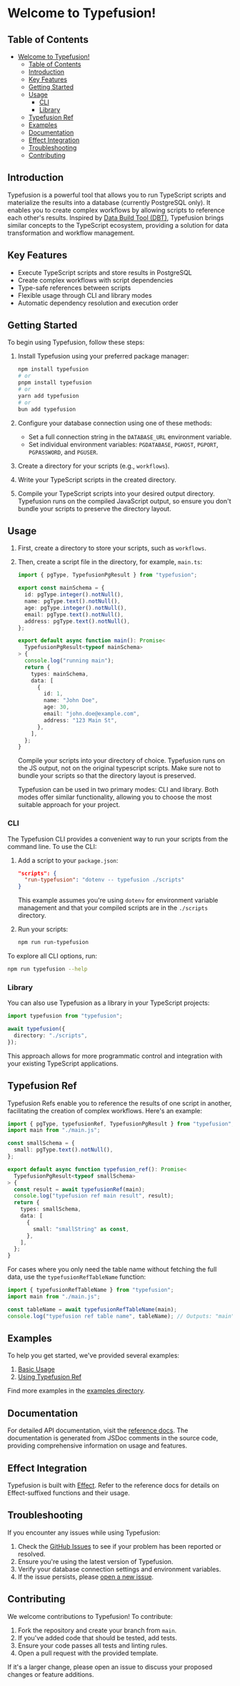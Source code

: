 # Welcome to Typefusion!

<!-- TODO codecov badge -->

## Table of Contents

- [Welcome to Typefusion!](#welcome-to-typefusion)
  - [Table of Contents](#table-of-contents)
  - [Introduction](#introduction)
  - [Key Features](#key-features)
  - [Getting Started](#getting-started)
  - [Usage](#usage)
    - [CLI](#cli)
    - [Library](#library)
  - [Typefusion Ref](#typefusion-ref)
  - [Examples](#examples)
  - [Documentation](#documentation)
  - [Effect Integration](#effect-integration)
  - [Troubleshooting](#troubleshooting)
  - [Contributing](#contributing)

## Introduction

Typefusion is a powerful tool that allows you to run TypeScript scripts and materialize the results into a database (currently PostgreSQL only). It enables you to create complex workflows by allowing scripts to reference each other's results. Inspired by [Data Build Tool (DBT)](https://www.getdbt.com/), Typefusion brings similar concepts to the TypeScript ecosystem, providing a solution for data transformation and workflow management.

## Key Features

- Execute TypeScript scripts and store results in PostgreSQL
- Create complex workflows with script dependencies
- Type-safe references between scripts
- Flexible usage through CLI and library modes
- Automatic dependency resolution and execution order

## Getting Started

To begin using Typefusion, follow these steps:

1. Install Typefusion using your preferred package manager:

   ```sh
   npm install typefusion
   # or
   pnpm install typefusion
   # or
   yarn add typefusion
   # or
   bun add typefusion
   ```

2. Configure your database connection using one of these methods:

   - Set a full connection string in the `DATABASE_URL` environment variable.
   - Set individual environment variables: `PGDATABASE`, `PGHOST`, `PGPORT`, `PGPASSWORD`, and `PGUSER`.

3. Create a directory for your scripts (e.g., `workflows`).

4. Write your TypeScript scripts in the created directory.

5. Compile your TypeScript scripts into your desired output directory. Typefusion runs on the compiled JavaScript output, so ensure you don't bundle your scripts to preserve the directory layout.

## Usage

1. First, create a directory to store your scripts, such as `workflows`.

2. Then, create a script file in the directory, for example, `main.ts`:

   ```ts
   import { pgType, TypefusionPgResult } from "typefusion";

   export const mainSchema = {
     id: pgType.integer().notNull(),
     name: pgType.text().notNull(),
     age: pgType.integer().notNull(),
     email: pgType.text().notNull(),
     address: pgType.text().notNull(),
   };

   export default async function main(): Promise<
     TypefusionPgResult<typeof mainSchema>
   > {
     console.log("running main");
     return {
       types: mainSchema,
       data: [
         {
           id: 1,
           name: "John Doe",
           age: 30,
           email: "john.doe@example.com",
           address: "123 Main St",
         },
       ],
     };
   }
   ```

   Compile your scripts into your directory of choice. Typefusion runs on the JS output, not on the original typescript scripts. Make sure not to bundle your scripts so that the directory layout is preserved.

   Typefusion can be used in two primary modes: CLI and library. Both modes offer similar functionality, allowing you to choose the most suitable approach for your project.

### CLI

The Typefusion CLI provides a convenient way to run your scripts from the command line. To use the CLI:

1. Add a script to your `package.json`:

   ```json
   "scripts": {
     "run-typefusion": "dotenv -- typefusion ./scripts"
   }
   ```

   This example assumes you're using `dotenv` for environment variable management and that your compiled scripts are in the `./scripts` directory.

2. Run your scripts:

   ```sh
   npm run run-typefusion
   ```

To explore all CLI options, run:

```sh
npm run typefusion --help
```

### Library

You can also use Typefusion as a library in your TypeScript projects:

```ts
import typefusion from "typefusion";

await typefusion({
  directory: "./scripts",
});
```

This approach allows for more programmatic control and integration with your existing TypeScript applications.

## Typefusion Ref

Typefusion Refs enable you to reference the results of one script in another, facilitating the creation of complex workflows. Here's an example:

```ts
import { pgType, typefusionRef, TypefusionPgResult } from "typefusion";
import main from "./main.js";

const smallSchema = {
  small: pgType.text().notNull(),
};

export default async function typefusion_ref(): Promise<
  TypefusionPgResult<typeof smallSchema>
> {
  const result = await typefusionRef(main);
  console.log("typefusion ref main result", result);
  return {
    types: smallSchema,
    data: [
      {
        small: "smallString" as const,
      },
    ],
  };
}
```

For cases where you only need the table name without fetching the full data, use the `typefusionRefTableName` function:

```ts
import { typefusionRefTableName } from "typefusion";
import main from "./main.js";

const tableName = await typefusionRefTableName(main);
console.log("typefusion ref table name", tableName); // Outputs: "main"
```

## Examples

To help you get started, we've provided several examples:

1. [Basic Usage](packages/typefusion/example/main.ts)
2. [Using Typefusion Ref](packages/typefusion/example/options/typefusion_pg_result.ts)

Find more examples in the [examples directory](packages/typefusion/example).

## Documentation

For detailed API documentation, visit the [reference docs](https://aniravi24.github.io/typefusion). The documentation is generated from JSDoc comments in the source code, providing comprehensive information on usage and features.

## Effect Integration

Typefusion is built with [Effect](https://effect.website). Refer to the reference docs for details on Effect-suffixed functions and their usage.

## Troubleshooting

If you encounter any issues while using Typefusion:

1. Check the [GitHub Issues](https://github.com/aniravi24/typefusion/issues) to see if your problem has been reported or resolved.
2. Ensure you're using the latest version of Typefusion.
3. Verify your database connection settings and environment variables.
4. If the issue persists, please [open a new issue](https://github.com/aniravi24/typefusion/issues/new).

## Contributing

We welcome contributions to Typefusion! To contribute:

1. Fork the repository and create your branch from `main`.
2. If you've added code that should be tested, add tests.
3. Ensure your code passes all tests and linting rules.
4. Open a pull request with the provided template.

If it's a larger change, please open an issue to discuss your proposed changes or feature additions.
